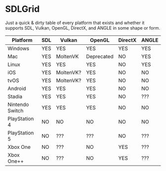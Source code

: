 # SDLGrid
Just a quick & dirty table of every platform that exists and whether it supports SDL, Vulkan, OpenGL, DirectX, and ANGLE in some shape or form.


| Platform        |  SDL      | Vulkan         | OpenGL        | DirectX | ANGLE |
|-----------------|-----------|----------------|---------------|---------|-------|
| Windows         | YES       | YES            | YES           | YES     | YES   |
| Mac             | YES       | MoltenVK       | Deprecated    | NO      | YES   |
| Linux           | YES       | YES            | YES           | NO      | YES   |
| iOS             | YES       | MoltenVK?      | YES           | NO      | NO    |
| tvOS            | YES       | MoltenVK?      | YES           | NO      | NO    |
| Android         | YES       | YES            | YES           | NO      | NO    |
| Stadia          | YES       | YES            | YES           | NO      | ???   |
| Nintendo Switch | YES       | YES            | YES           | NO      | NO    |
| PlayStation 4   | NO        | NO             | NO            | NO      | NO    |
| PlayStation 5   | NO        | ???            | ???           | NO      | ???   |
| Xbox One        | NO        | ???            | NO            | YES     | ???   |
| Xbox One++      | NO        | ???            | NO            | YES     | ???   |
